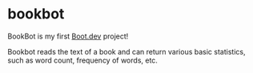 # bookbot

BookBot is my first [Boot.dev](https://www.boot.dev) project!

Bookbot reads the text of a book and can return various basic statistics, such as word count, frequency of words, etc. 

